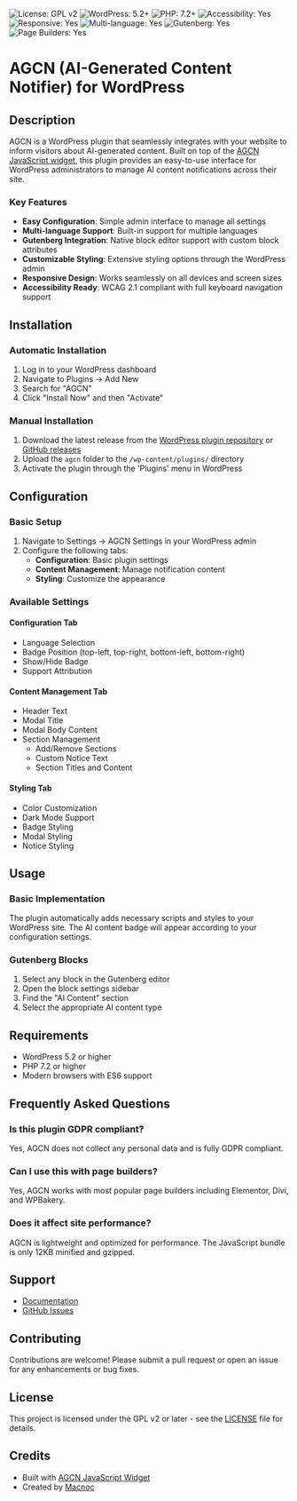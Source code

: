 ![License: GPL v2](https://img.shields.io/badge/License-GPL%20v2-blue.svg)
![WordPress: 5.2+](https://img.shields.io/badge/WordPress-5.2%2B-blue.svg)
![PHP: 7.2+](https://img.shields.io/badge/PHP-7.2%2B-blue.svg)
![Accessibility: Yes](https://img.shields.io/badge/Accessibility-Yes-blue.svg)
![Responsive: Yes](https://img.shields.io/badge/Responsive-Yes-blue.svg)
![Multi-language: Yes](https://img.shields.io/badge/Multi--language-Yes-blue.svg)
![Gutenberg: Yes](https://img.shields.io/badge/Gutenberg-Yes-blue.svg)
![Page Builders: Yes](https://img.shields.io/badge/Page%20Builders-Yes-blue.svg)

# AGCN (AI-Generated Content Notifier) for WordPress

## Description

AGCN is a WordPress plugin that seamlessly integrates with your website to inform visitors about AI-generated content. Built on top of the [AGCN JavaScript widget](https://github.com/macnoc/AGCN), this plugin provides an easy-to-use interface for WordPress administrators to manage AI content notifications across their site.

### Key Features

- **Easy Configuration**: Simple admin interface to manage all settings
- **Multi-language Support**: Built-in support for multiple languages
- **Gutenberg Integration**: Native block editor support with custom block attributes
- **Customizable Styling**: Extensive styling options through the WordPress admin
- **Responsive Design**: Works seamlessly on all devices and screen sizes
- **Accessibility Ready**: WCAG 2.1 compliant with full keyboard navigation support

## Installation

### Automatic Installation
1. Log in to your WordPress dashboard
2. Navigate to Plugins → Add New
3. Search for "AGCN"
4. Click "Install Now" and then "Activate"

### Manual Installation
1. Download the latest release from the [WordPress plugin repository]() or [GitHub releases]()
2. Upload the `agcn` folder to the `/wp-content/plugins/` directory
3. Activate the plugin through the 'Plugins' menu in WordPress

## Configuration

### Basic Setup
1. Navigate to Settings → AGCN Settings in your WordPress admin
2. Configure the following tabs:
   - **Configuration**: Basic plugin settings
   - **Content Management**: Manage notification content
   - **Styling**: Customize the appearance

### Available Settings

#### Configuration Tab
- Language Selection
- Badge Position (top-left, top-right, bottom-left, bottom-right)
- Show/Hide Badge
- Support Attribution

#### Content Management Tab
- Header Text
- Modal Title
- Modal Body Content
- Section Management
  - Add/Remove Sections
  - Custom Notice Text
  - Section Titles and Content

#### Styling Tab
- Color Customization
- Dark Mode Support
- Badge Styling
- Modal Styling
- Notice Styling

## Usage

### Basic Implementation
The plugin automatically adds necessary scripts and styles to your WordPress site. The AI content badge will appear according to your configuration settings.

### Gutenberg Blocks
1. Select any block in the Gutenberg editor
2. Open the block settings sidebar
3. Find the "AI Content" section
4. Select the appropriate AI content type

## Requirements

- WordPress 5.2 or higher
- PHP 7.2 or higher
- Modern browsers with ES6 support

## Frequently Asked Questions

### Is this plugin GDPR compliant?
Yes, AGCN does not collect any personal data and is fully GDPR compliant.

### Can I use this with page builders?
Yes, AGCN works with most popular page builders including Elementor, Divi, and WPBakery.

### Does it affect site performance?
AGCN is lightweight and optimized for performance. The JavaScript bundle is only 12KB minified and gzipped.

## Support

- [Documentation](https://github.com/macnoc/AGCN-wordpress)
- [GitHub Issues](https://github.com/macnoc/AGCN-wordpress/issues)

## Contributing

Contributions are welcome! Please submit a pull request or open an issue for any enhancements or bug fixes.

## License

This project is licensed under the GPL v2 or later - see the [LICENSE](LICENSE) file for details.

## Credits

- Built with [AGCN JavaScript Widget](https://github.com/macnoc/AGCN)
- Created by [Macnoc](https://macnoc.com)
